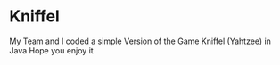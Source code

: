 # Kniffel
My Team and I coded a simple Version of the Game Kniffel (Yahtzee) in Java 
Hope you enjoy it
